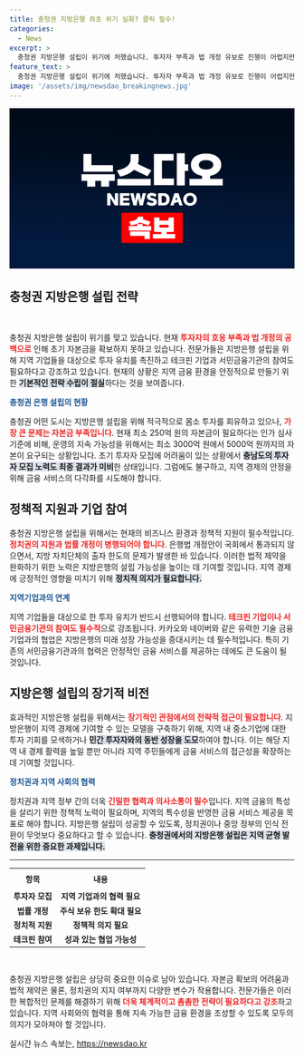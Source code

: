```yaml
---
title: 충청권 지방은행 좌초 위기 실화? 클릭 필수!
categories:
  - News
excerpt: >
  충청권 지방은행 설립이 위기에 처했습니다. 투자자 부족과 법 개정 유보로 진행이 어렵지만, 전문가들은 지역 기업과 테크핀 참여를 강조하며 혁신적 전략 필요성을 제기합니다. 정치권과 중앙정부의 인식 전환도 절실합니다.
feature_text: >
  충청권 지방은행 설립이 위기에 처했습니다. 투자자 부족과 법 개정 유보로 진행이 어렵지만, 전문가들은 지역 기업과 테크핀 참여를 강조하며 혁신적 전략 필요성을 제기합니다. 정치권과 중앙정부의 인식 전환도 절실합니다.
image: '/assets/img/newsdao_breakingnews.jpg'
---
```


<p><img src="/assets/img/newsdao_breakingnews.jpg" alt="cryptoinkorea 속보" /></p>

<h2 data-ke-size="size26">충청권 지방은행 설립 전략</h2>

<p data-ke-size="size16">&nbsp;</p>

<p>충청권 지방은행 설립이 위기를 맞고 있습니다. 현재 <b><span style="color: #ee2323;"> 투자자의 호응 부족과 법 개정의 공백으로</span></b> 인해 초기 자본금을 확보하지 못하고 있습니다. 전문가들은 지방은행 설립을 위해 지역 기업들을 대상으로 투자 유치를 촉진하고 테크핀 기업과 서민금융기관의 참여도 필요하다고 강조하고 있습니다. 현재의 상황은 지역 금융 환경을 안정적으로 만들기 위한 <b><span style="background-color: #21538527;">기본적인 전략 수립이 절실</span></b>하다는 것을 보여줍니다.</p>

<p><b><span style="color: #1a5490;">충청권 은행 설립의 현황</span></b> </p>

<p>충청권 어떤 도시는 지방은행 설립을 위해 적극적으로 몸소 투자를 회유하고 있으나, <b><span style="color: #ee2323;">가장 큰 문제는 자본금 부족입니다</span></b>. 현재 최소 250억 원의 자본금이 필요하다는 인가 심사기준에 비해, 운영의 지속 가능성을 위해서는 최소 3000억 원에서 5000억 원까지의 자본이 요구되는 상황입니다. 초기 투자자 모집에 어려움이 있는 상황에서 <b><span style="background-color: #21538527;">충남도의 투자자 모집 노력도 최종 결과가 미비</span></b>한 상태입니다. 그럼에도 불구하고, 지역 경제의 안정을 위해 금융 서비스의 다각화를 시도해야 합니다.</p>

<h2 data-ke-size="size26">정책적 지원과 기업 참여</h2>

<p>충청권 지방은행 설립을 위해서는 현재의 비즈니스 환경과 정책적 지원이 필수적입니다. <b><span style="color: #ee2323;">정치권의 지원과 법률 개정이 병행되어야 합니다</span></b>. 은행법 개정안이 국회에서 통과되지 않으면서, 지방 자치단체의 출자 한도의 문제가 발생한 바 있습니다. 이러한 법적 제약을 완화하기 위한 노력은 지방은행의 설립 가능성을 높이는 데 기여할 것입니다. 지역 경제에 긍정적인 영향을 미치기 위해 <b><span style="background-color: #21538527;">정치적 의지가 필요합니다.</span></b></p>

<p><b><span style="color: #1a5490;">지역기업과의 연계</span></b></p>

<p>지역 기업들을 대상으로 한 투자 유치가 반드시 선행되어야 합니다. <b><span style="color: #ee2323;">테크핀 기업이나 서민금융기관의 참여도 필수적</span></b>으로 강조됩니다. 카카오와 네이버와 같은 유력한 기술 금융 기업과의 협업은 지방은행의 미래 성장 가능성을 증대시키는 데 필수적입니다. 특히 기존의 서민금융기관과의 협력은 안정적인 금융 서비스를 제공하는 데에도 큰 도움이 될 것입니다.</p>

<h2 data-ke-size="size26">지방은행 설립의 장기적 비전</h2>

<p>효과적인 지방은행 설립을 위해서는 <b><span style="color: #ee2323;">장기적인 관점에서의 전략적 접근이 필요합니다</span></b>. 지방은행이 지역 경제에 기여할 수 있는 모델을 구축하기 위해, 지역 내 중소기업에 대한 투자 기회를 모색하거나 <b><span style="background-color: #21538527;">민간 투자자와의 동반 성장을 도모</span></b>하여야 합니다. 이는 해당 지역 내 경제 활력을 높일 뿐만 아니라 지역 주민들에게 금융 서비스의 접근성을 확장하는 데 기여할 것입니다.</p>

<p><b><span style="color: #1a5490;">정치권과 지역 사회의 협력</span></b></p>

<p>정치권과 지역 정부 간의 더욱 <b><span style="color: #ee2323;">긴밀한 협력과 의사소통이 필수</span></b>입니다. 지역 금융의 특성을 살리기 위한 정책적 노력이 필요하며, 지역의 특수성을 반영한 금융 서비스 제공을 목표로 해야 합니다. 지방은행 설립이 성공할 수 있도록, 정치권이나 중앙 정부의 인식 전환이 무엇보다 중요하다고 할 수 있습니다. <b><span style="background-color: #21538527;">충청권에서의 지방은행 설립은 지역 균형 발전을 위한 중요한 과제입니다.</span></b></p>

<hr>

<table style="width: 100%; border-collapse: collapse;">
  <tr>
    <th style="text-align: center; height: 30px;"><b>항목</b></th>
    <th style="text-align: center; height: 30px;"><b>내용</b></th>
  </tr>
  <tr>
    <td style="text-align: center; height: 17px;"><b>투자자 모집</b></td>
    <td style="text-align: center; height: 17px;"><b>지역 기업과의 협력 필요</b></td>
  </tr>
  <tr>
    <td style="text-align: center; height: 17px;"><b>법률 개정</b></td>
    <td style="text-align: center; height: 17px;"><b>주식 보유 한도 확대 필요</b></td>
  </tr>
  <tr>
    <td style="text-align: center; height: 17px;"><b>정치적 지원</b></td>
    <td style="text-align: center; height: 17px;"><b>정책적 의지 필요</b></td>
  </tr>
  <tr>
    <td style="text-align: center; height: 17px;"><b>테크핀 참여</b></td>
    <td style="text-align: center; height: 17px;"><b>성과 있는 협업 가능성</b></td>
  </tr>
</table>

<p data-ke-size="size16">&nbsp;</p>

<p>충청권 지방은행 설립은 상당히 중요한 이슈로 남아 있습니다. 자본금 확보의 어려움과 법적 제약은 물론, 정치권의 지지 여부까지 다양한 변수가 작용합니다. 전문가들은 이러한 복합적인 문제를 해결하기 위해 <b><span style="color: #ee2323;">더욱 체계적이고 촘촘한 전략이 필요하다고 강조</span></b>하고 있습니다. 지역 사회와의 협력을 통해 지속 가능한 금융 환경을 조성할 수 있도록 모두의 의지가 모아져야 할 것입니다.</p>
실시간 뉴스 속보는, <a href="https://newsdao.kr" rel="dofollow">https://newsdao.kr</a>


